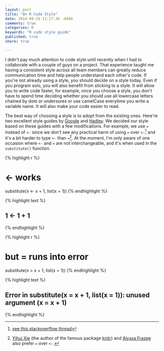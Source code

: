 ```yaml
---
layout: post
title: "On R Code Style"
date: 2014-09-24 11:17:36 -0400
comments: true
categories: R
keywords: "R code style guide"
published: true
share: true

---
```

I didn't pay much attention to code style until recently when I had to collaborate with a couple of guys on a project. That experience taught me having a consistent style across all team members can greatly reduce communication time and help people understand each other's code. If you're not already using a style, you should decide on a style today. Even if you program solo, you will also benefit from sticking to a style. It will allow you to write code faster, for example, once you choose a style, you don't have to spend time deciding whether you should use all lowercase letters chained by dots or undersores or use camelCase everytime you write a variable name. It will also make your code easier to read. 

The best way of choosing a style is to adopt from the existing ones. Here're two excellent style guides by [Google](http://google-styleguide.googlecode.com/svn/trunk/Rguide.xml#functiondefinition) and [Hadley](http://r-pkgs.had.co.nz/style.html). We decided our style based on these guides with a few modifications. For example, we use `=` instead of `<-` since we don't see any practical harm of using `=` over `<-`[^1] and it's a bit harder to type `<-` than `=`[^2]. At the moment, I'm only aware of one occasion where `<-` and `=` are not interchangeable, and it's when used in the `substitute()` function. 

{% highlight r %}
# <- works
substitute(x <- x + 1, list(x = 1))
{% endhighlight %}



{% highlight text %}
## 1 <- 1 + 1
{% endhighlight %}



{% highlight r %}
# but = runs into error
substitute(x = x + 1, list(x = 1))
{% endhighlight %}



{% highlight text %}
## Error in substitute(x = x + 1, list(x = 1)): unused argument (x = x + 1)
{% endhighlight %}

[^1]: [see this stackoverflow thread](http://stackoverflow.com/questions/1741820/assignment-operators-in-r-and)

[^2]: [Yihui Xie](http://yihui.name/en/2014/07/a-few-notes-on-user2014/) (the author of the famous package [knitr](http://yihui.name/knitr/)) and [Alyssa Frazee](http://alyssafrazee.com/introducing-R.html) also prefer `=` over `<-`.
